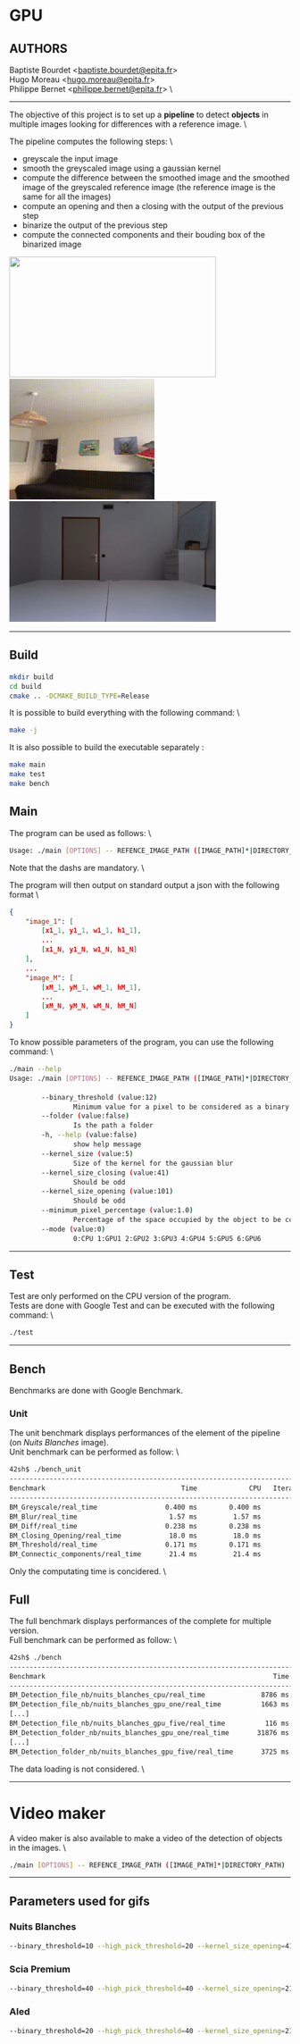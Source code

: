 # GPU 

## AUTHORS
Baptiste Bourdet \<baptiste.bourdet@epita.fr\> \
Hugo Moreau \<hugo.moreau@epita.fr\> \
Philippe Bernet \<philippe.bernet@epita.fr\> \

---

The objective of this project is to set up a **pipeline** to detect **objects** in multiple images looking for differences with a reference image. \

The pipeline computes the following steps: \
- greyscale the input image
- smooth the greyscaled image using a gaussian kernel
- compute the difference between the smoothed image and the smoothed image of the greyscaled reference image (the reference image is the same for all the images)
- compute an opening and then a closing with the output of the previous step
- binarize the output of the previous step
- compute the connected components and their bouding box of the binarized image

<p float="left">
    <img src="data/nb.gif" width="370" height="216" />
    <img src="data/sp.gif" width="260" height="216" />
    <img src="data/aled.gif" width="370" height="216" />
</p>

---

## Build

```bash
mkdir build
cd build
cmake .. -DCMAKE_BUILD_TYPE=Release
```

It is possible to build everything with the following command: \

```bash
make -j
```

It is also possible to build the executable separately :

```bash
make main
make test
make bench
```

## Main

The program can be used as follows: \

```bash
Usage: ./main [OPTIONS] -- REFENCE_IMAGE_PATH ([IMAGE_PATH]*|DIRECTORY_PATH)
```

Note that the dashs are mandatory. \

The program will then output on standard output a json with the following format \

```json
{
    "image_1": [
        [x1_1, y1_1, w1_1, h1_1],
        ...
        [x1_N, y1_N, w1_N, h1_N]
    ],
    ...
    "image_M": [
        [xM_1, yM_1, wM_1, hM_1],
        ...
        [xM_N, yM_N, wM_N, hM_N]
    ]
}
```

To know possible parameters of the program, you can use the following command: \

```bash
./main --help
Usage: ./main [OPTIONS] -- REFENCE_IMAGE_PATH ([IMAGE_PATH]*|DIRECTORY_PATH)

        --binary_threshold (value:12)
                Minimum value for a pixel to be considered as a binary pixel
        --folder (value:false)
                Is the path a folder
        -h, --help (value:false)
                show help message
        --kernel_size (value:5)
                Size of the kernel for the gaussian blur
        --kernel_size_closing (value:41)
                Should be odd
        --kernel_size_opening (value:101)
                Should be odd
        --minimum_pixel_percentage (value:1.0)
                Percentage of the space occupied by the object to be considered as a detection
        --mode (value:0)
                0:CPU 1:GPU1 2:GPU2 3:GPU3 4:GPU4 5:GPU5 6:GPU6
```

---

## Test

Test are only performed on the CPU version of the program. \
Tests are done with Google Test and can be executed with the following command: \

```bash
./test
```

---

## Bench

Benchmarks are done with Google Benchmark.

### Unit

The unit benchmark displays performances of the element of the pipeline (on *Nuits Blanches* image). \
Unit benchmark can be performed as follow: \

```bash
42sh$ ./bench_unit
----------------------------------------------------------------------------
Benchmark                                  Time             CPU   Iterations
----------------------------------------------------------------------------
BM_Greyscale/real_time                 0.400 ms        0.400 ms        10000
BM_Blur/real_time                       1.57 ms         1.57 ms        10000
BM_Diff/real_time                      0.238 ms        0.238 ms        10000
BM_Closing_Opening/real_time            18.0 ms         18.0 ms           38
BM_Threshold/real_time                 0.171 ms        0.171 ms        10000
BM_Connectic_components/real_time       21.4 ms         21.4 ms           33
```

Only the computating time is concidered. \

## Full

The full benchmark displays performances of the complete for multiple version. \
Full benchmark can be performed as follow: \

```bash
42sh$ ./bench
-------------------------------------------------------------------------------------------------------------------
Benchmark                                                         Time             CPU   Iterations UserCounters...
-------------------------------------------------------------------------------------------------------------------
BM_Detection_file_nb/nuits_blanches_cpu/real_time              8786 ms         8785 ms            1 items_per_second=0.113823/s
BM_Detection_file_nb/nuits_blanches_gpu_one/real_time          1663 ms          666 ms            1 items_per_second=0.601193/s
[...]
BM_Detection_file_nb/nuits_blanches_gpu_five/real_time          116 ms          111 ms            6 items_per_second=8.65792/s
BM_Detection_folder_nb/nuits_blanches_gpu_one/real_time       31876 ms        31370 ms            1 items_per_second=2.5411/s
[...]
BM_Detection_folder_nb/nuits_blanches_gpu_five/real_time       3725 ms         3721 ms            1 items_per_second=21.7461/s
```

The data loading is not considered. \

---

# Video maker

A video maker is also available to make a video of the detection of objects in the images. \

```bash
./main [OPTIONS] -- REFENCE_IMAGE_PATH ([IMAGE_PATH]*|DIRECTORY_PATH) | python video_maker.py [-o output.avi] [-f FPS]
```

--- 

## Parameters used for gifs

### Nuits Blanches

```bash
--binary_threshold=10 --high_pick_threshold=20 --kernel_size_opening=41 --kernel_size_closing=21 --minimum_pixel_percentage=0.5
```

### Scia Premium

```bash
--binary_threshold=40 --high_pick_threshold=40 --kernel_size_opening=21 --kernel_size_closing=15 --minimum_pixel_percentage=5
```

### Aled

```bash
--binary_threshold=20 --high_pick_threshold=40 --kernel_size_opening=21 --kernel_size_closing=15 --minimum_pixel_percentage=1
```
